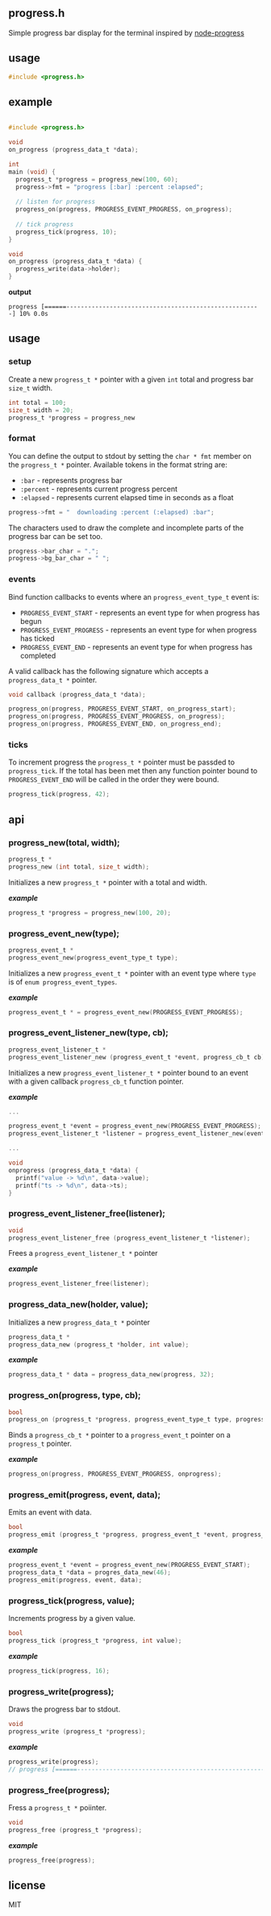 progress.h
-----

Simple progress bar display for the terminal inspired by [node-progress](https://github.com/visionmedia/node-progress)

## usage

```c
#include <progress.h>
```

## example

```c

#include <progress.h>

void
on_progress (progress_data_t *data);

int
main (void) {
  progress_t *progress = progress_new(100, 60);
  progress->fmt = "progress [:bar] :percent :elapsed";
   
  // listen for progress
  progress_on(progress, PROGRESS_EVENT_PROGRESS, on_progress);
  
  // tick progress
  progress_tick(progress, 10);
}

void
on_progress (progress_data_t *data) {
  progress_write(data->holder);
}

```

**output**

```
progress [======------------------------------------------------------] 10% 0.0s
```

## usage

### setup

Create a new `progress_t *` pointer with a given `int` total and progress bar `size_t` width.

```c
int total = 100;
size_t width = 20;
progress_t *progress = progress_new
```

### format

You can define the output to stdout by setting the `char * fmt` member on the `progress_t *` pointer. Available tokens in the format string are:

* `:bar` - represents progress bar
* `:percent` - represents current progress percent
* `:elapsed` - represents current elapsed time in seconds as a float

```c
progress->fmt = "  downloading :percent (:elapsed) :bar";
```

The characters used to draw the complete and incomplete parts of the
progress bar can be set too.

```c
progress->bar_char = ".";
progress->bg_bar_char = " ";
```

### events

Bind function callbacks to events where an `progress_event_type_t` event is:

* `PROGRESS_EVENT_START` - represents an event type for when progress has begun
* `PROGRESS_EVENT_PROGRESS` - represents an event type for when progress has ticked
* `PROGRESS_EVENT_END` - represents an event type for when progress has completed

A valid callback has the following signature which accepts a `progress_data_t *` pointer.

```c
void callback (progress_data_t *data);
```

```c
progress_on(progress, PROGRESS_EVENT_START, on_progress_start);
progress_on(progress, PROGRESS_EVENT_PROGRESS, on_progress);
progress_on(progress, PROGRESS_EVENT_END, on_progress_end);
```

### ticks

To increment progress the `progress_t *` pointer must be passded to `progress_tick`. If the total has been met then any function pointer bound to `PROGRESS_EVENT_END` will be called in the order they were bound.

```c
progress_tick(progress, 42);
```

## api

### progress_new(total, width);

```c
progress_t *
progress_new (int total, size_t width);
```

Initializes a new `progress_t *` pointer with a total and width.

***example***

```c
progress_t *progress = progress_new(100, 20);
```

### progress_event_new(type);

```c
progress_event_t *
progress_event_new(progress_event_type_t type);
```

Initializes a new `progress_event_t *` pointer with an event type where `type` is of `enum progress_event_types`. 

***example***

```c
progress_event_t * = progress_event_new(PROGRESS_EVENT_PROGRESS);
```

### progress_event_listener_new(type, cb);

```c
progress_event_listener_t *
progress_event_listener_new (progress_event_t *event, progress_cb_t cb);
```

Initializes a new `progress_event_listener_t *` pointer bound to an
event with a given callback `progress_cb_t` function pointer.

***example***

```c
...

progress_event_t *event = progress_event_new(PROGRESS_EVENT_PROGRESS);
progress_event_listener_t *listener = progress_event_listener_new(event, onprogress);

...

void
onprogress (progress_data_t *data) {
  printf("value -> %d\n", data->value);
  printf("ts -> %d\n", data->ts);
}
```

### progress_event_listener_free(listener); 

```c
void
progress_event_listener_free (progress_event_listener_t *listener);
```

Frees a `progress_event_listener_t *` pointer

***example***

```c
progress_event_listener_free(listener);
```

### progress_data_new(holder, value);

Initializes a new `progress_data_t *` pointer

```c
progress_data_t *
progress_data_new (progress_t *holder, int value);
```

***example***

```c
progress_data_t * data = progress_data_new(progress, 32);
```

### progress_on(progress, type, cb);

```c
bool
progress_on (progress_t *progress, progress_event_type_t type, progress_cb_t cb);
```

Binds a `progress_cb_t *` pointer to a `progress_event_t` pointer on a `progress_t` pointer.

***example***

```c
progress_on(progress, PROGRESS_EVENT_PROGRESS, onprogress);
```

### progress_emit(progress, event, data);

Emits an event with data.

```c
bool
progress_emit (progress_t *progress, progress_event_t *event, progress_data_t *data);
```

***example***

```c
progress_event_t *event = progress_event_new(PROGRESS_EVENT_START);
progress_data_t *data = progres_data_new(46);
progress_emit(progress, event, data);
```

### progress_tick(progress, value);

Increments progress by a given value.

```c
bool
progress_tick (progress_t *progress, int value);
```

***example***

```c
progress_tick(progress, 16);
```

### progress_write(progress);

Draws the progress bar to stdout.

```c
void
progress_write (progress_t *progress);
```

***example***
```c
progress_write(progress);
// progress [======------------------------------------------------------] 10% 0.0s
```

### progress_free(progress);

Fress a `progress_t *` poiinter.

```c
void
progress_free (progress_t *progress);
```

***example***

```c
progress_free(progress);
```

## license
MIT
